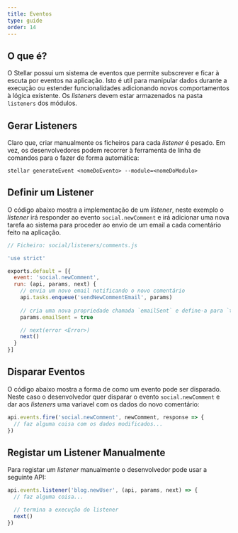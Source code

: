 ```yaml
---
title: Eventos
type: guide
order: 14
---
```


## O que é?

O Stellar possui um sistema de eventos que permite subscrever e ficar à escuta por eventos na aplicação. Isto é util para manipular dados durante a execução ou estender funcionalidades adicionando novos comportamentos à lógica existente. Os _listeners_ devem estar armazenados na pasta `listeners` dos módulos.

## Gerar Listeners

Claro que, criar manualmente os ficheiros para cada _listener_ é pesado. Em vez, os desenvolvedores podem recorrer à ferramenta de linha de comandos para o fazer de forma automática:


```shell
stellar generateEvent <nomeDoEvento> --module=<nomeDoModulo>
```

## Definir um Listener

O código abaixo mostra a implementação de um _listener_, neste exemplo o _listener_ irá responder ao evento `social.newComment` e irá adicionar uma nova tarefa ao sistema para proceder ao envio de um email a cada comentário feito na aplicação.

```javascript
// Ficheiro: social/listeners/comments.js

'use strict'

exports.default = [{
  event: 'social.newComment',
  run: (api, params, next) {
    // envia um novo email notificando o novo comentário
    api.tasks.enqueue('sendNewCommentEmail', params)
    
    // cria uma nova propriedade chamada `emailSent` e define-a para `true`
    params.emailSent = true

    // next(error <Error>)
    next()
  }
}]
```

## Disparar Eventos

O código abaixo mostra a forma de como um evento pode ser disparado. Neste caso o desenvolvedor quer disparar o evento `social.newComment` e dar aos _listeners_ uma variavel com os dados do novo comentário:

```javascript
api.events.fire('social.newComment', newComment, response => {
  // faz alguma coisa com os dados modificados...
})
```

## Registar um Listener Manualmente

Para registar um _listener_ manualmente o desenvolvedor pode usar a seguinte API:

```javascript
api.events.listener('blog.newUser', (api, params, next) => {
  // faz alguma coisa...

  // termina a execução do listener
  next()
})
```